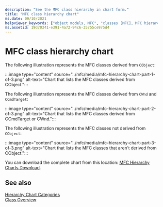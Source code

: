 ```yaml
---
description: "See the MFC class hierarchy in chart form."
title: "MFC class hierarchy chart"
ms.date: 09/10/2021
helpviewer_keywords: ["object models, MFC", "classes [MFC], MFC hierarchy", "MFC, object model"]
ms.assetid: 19d70341-e391-4a72-94c6-35755ce975d4
---
```

# MFC class hierarchy chart

The following illustration represents the MFC classes derived from `CObject`:

:::image type="content" source="../mfc/media/mfc-hierarchy-chart-part-1-of-3.png" alt-text="Chart that lists the MFC classes derived from CObject.":::

The following illustration represents the MFC classes derived from `CWnd` and `CCmdTarget`:

:::image type="content" source="../mfc/media/mfc-hierarchy-chart-part-2-of-3.png" alt-text="Chart that lists the MFC classes derived from CCmdTarget or CWnd.":::

The following illustration represents the MFC classes not derived from `CObject`:

:::image type="content" source="../mfc/media/mfc-hierarchy-chart-part-3-of-3.png" alt-text="Chart that lists the MFC classes that aren't derived from CObject.":::

You can download the complete chart from this location: [MFC Hierarchy Charts Download](https://aka.ms/hxgg8e).

## See also

[Hierarchy Chart Categories](hierarchy-chart-categories.md)<br/>
[Class Overview](class-library-overview.md)
